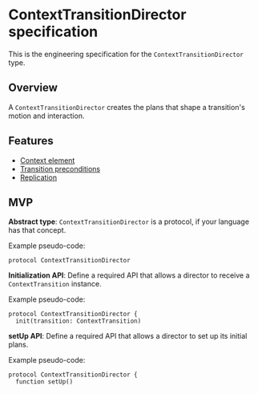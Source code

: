 # ContextTransitionDirector specification

This is the engineering specification for the `ContextTransitionDirector` type.

## Overview

A `ContextTransitionDirector` creates the plans that shape a transition's motion and interaction.

## Features

* [Context element](feature_context_element.md)
* [Transition preconditions](feature-transition-preconditions.md)
* [Replication](context_transitions/feature_replication.md)

## MVP

**Abstract type**: `ContextTransitionDirector` is a protocol, if your language has that concept.

Example pseudo-code:

```
protocol ContextTransitionDirector
```

**Initialization API**: Define a required API that allows a director to receive a `ContextTransition` instance.

Example pseudo-code:

```
protocol ContextTransitionDirector {
  init(transition: ContextTransition)
```

**setUp API**: Define a required API that allows a director to set up its initial plans.

Example pseudo-code:

```
protocol ContextTransitionDirector {
  function setUp()
```
